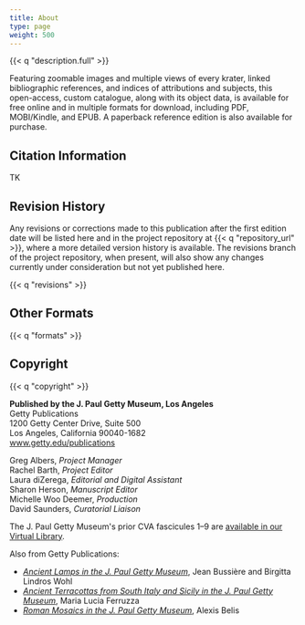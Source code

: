 ```yaml
---
title: About
type: page
weight: 500
---
```


{{< q "description.full" >}}

Featuring zoomable images and multiple views of every krater, linked bibliographic references, and indices of attributions and subjects, this open-access, custom catalogue, along with its object data, is available for free online and in multiple formats for download, including PDF, MOBI/Kindle, and EPUB. A paperback reference edition is also available for purchase.

## Citation Information

TK

## Revision History

Any revisions or corrections made to this publication after the first edition date will be listed here and in the project repository at {{< q "repository_url" >}}, where a more detailed version history is available. The revisions branch of the project repository, when present, will also show any changes currently under consideration but not yet published here.

{{< q "revisions" >}}

## Other Formats

{{< q "formats" >}}

## Copyright

{{< q "copyright" >}}

**Published by the J. Paul Getty Museum, Los Angeles**<br />
Getty Publications<br />
1200 Getty Center Drive, Suite 500<br />
Los Angeles, California 90040-1682<br />
www.getty.edu/publications<br />

Greg Albers, *Project Manager*<br />
Rachel Barth, *Project Editor*<br />
Laura diZerega, *Editorial and Digital Assistant*<br />
Sharon Herson, *Manuscript Editor*<br />
Michelle Woo Deemer, *Production*<br />
David Saunders, *Curatorial Liaison*<br />


The J. Paul Getty Museum's prior CVA fascicules 1–9 are [available in our Virtual Library](http://www.getty.edu/search/virtuallibrary/VirtualLibrary?title=&author=&keywords=&imprint=&type=&subject=&series=&series=cvsm&pg=1).

Also from Getty Publications:

- [*Ancient Lamps in the J. Paul Getty Museum*](http://www.getty.edu/publications/ancientlamps/), Jean Bussière and Birgitta Lindros Wohl
- [*Ancient Terracottas from South Italy and Sicily in the J. Paul Getty Museum*](http://www.getty.edu/publications/terracottas/), Maria Lucia Ferruzza
- [*Roman Mosaics in the J. Paul Getty Museum*](http://www.getty.edu/publications/romanmosaics/), Alexis Belis




